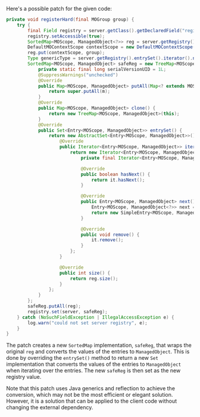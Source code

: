 Here's a possible patch for the given code:

```java
private void registerHard(final MOGroup group) {
    try {
        final Field registry = server.getClass().getDeclaredField("registry");
        registry.setAccessible(true);
        SortedMap<MOScope, ManagedObject<?>> reg = server.getRegistry();
        DefaultMOContextScope contextScope = new DefaultMOContextScope(new OctetString(""), group.getScope());
        reg.put(contextScope, group);
        Type genericType = server.getRegistry().entrySet().iterator().next().getValue().getClass().getGenericInterfaces()[0];
        SortedMap<MOScope, ManagedObject> safeReg = new TreeMap<MOScope, ManagedObject>() {
            private static final long serialVersionUID = 1L;
            @SuppressWarnings("unchecked")
            @Override
            public Map<MOScope, ManagedObject> putAll(Map<? extends MOScope, ? extends ManagedObject> m) {
                return super.putAll(m);
            }
            @Override
            public Map<MOScope, ManagedObject> clone() {
                return new TreeMap<MOScope, ManagedObject>(this);
            }
            @Override
            public Set<Entry<MOScope, ManagedObject>> entrySet() {
                return new AbstractSet<Entry<MOScope, ManagedObject>>() {
                    @Override
                    public Iterator<Entry<MOScope, ManagedObject>> iterator() {
                        return new Iterator<Entry<MOScope, ManagedObject>>() {
                            private final Iterator<Entry<MOScope, ManagedObject<?>>> it = reg.entrySet().iterator();

                            @Override
                            public boolean hasNext() {
                                return it.hasNext();
                            }

                            @Override
                            public Entry<MOScope, ManagedObject> next() {
                                Entry<MOScope, ManagedObject<?>> next = it.next();
                                return new SimpleEntry<MOScope, ManagedObject>(next.getKey(), (ManagedObject) next.getValue().getValues().get(0));
                            }

                            @Override
                            public void remove() {
                                it.remove();
                            }
                        };
                    }

                    @Override
                    public int size() {
                        return reg.size();
                    }
                };
            }
        };
        safeReg.putAll(reg);
        registry.set(server, safeReg);
    } catch (NoSuchFieldException | IllegalAccessException e) {
        log.warn("could not set server registry", e);
    }
}
```

The patch creates a new `SortedMap` implementation, `safeReg`, that wraps the original `reg` and converts the values of the entries to `ManagedObject`. This is done by overriding the `entrySet()` method to return a new `Set` implementation that converts the values of the entries to `ManagedObject` when iterating over the entries. The new `safeReg` is then set as the new registry value.

Note that this patch uses Java generics and reflection to achieve the conversion, which may not be the most efficient or elegant solution. However, it is a solution that can be applied to the client code without changing the external dependency.